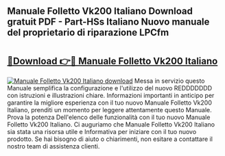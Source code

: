 ## Manuale Folletto Vk200 Italiano Download gratuit PDF - Part-HSs Italiano Nuovo manuale del proprietario di riparazione LPCfm

# <h2><a href="http://dfcizx.blite.top/?on=Manuale+Folletto+Vk200+Italiano">🔗Download 👉🔴 Manuale Folletto Vk200 Italiano</a></h2>

[![Manuale Folletto Vk200 Italiano download](https://i.imgur.com/lujVjoI.png)](http://dfcizx.blite.top/?on=Manuale+Folletto+Vk200+Italiano)
Messa in servizio questo Manuale semplifica la configurazione e l'utilizzo del nuovo REDDDDDDD con istruzioni e illustrazioni chiare. Informazioni importanti in anticipo per garantire la migliore esperienza con il tuo nuovo Manuale Folletto Vk200 Italiano, prenditi un momento per leggere attentamente questo Manuale. Prova la potenza Dell'elenco delle funzionalità con il tuo nuovo Manuale Folletto Vk200 Italiano. Ci auguriamo che Manuale Folletto Vk200 Italiano sia stata una risorsa utile e Informativa per iniziare con il tuo nuovo prodotto. Se hai bisogno di aiuto o chiarimenti, non esitare a contattare il nostro team di assistenza clienti.
